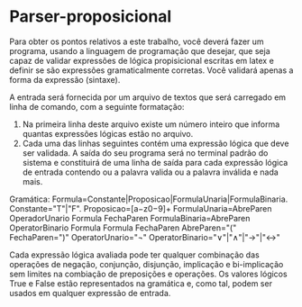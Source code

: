 # Parser-proposicional
Para obter os pontos relativos a este trabalho, você deverá fazer um programa, usando a 
linguagem de programação que desejar, que seja capaz de validar expressões de lógica propisicional 
escritas em latex e definir se são expressões gramaticalmente corretas. Você validará apenas a forma 
da expressão (sintaxe). 

A entrada será fornecida por um arquivo de textos que será carregado em linha de comando, 
com a seguinte formatação: 
1. Na primeira linha deste arquivo existe um número inteiro que informa quantas expressões 
lógicas estão no arquivo. 
2. Cada uma das linhas seguintes contém uma expressão lógica que deve ser validada. 
A saída do seu programa será no terminal padrão do sistema e constituirá de uma linha de saída 
para cada expressão lógica de entrada contendo ou a palavra valida ou a palavra inválida e nada mais.

Gramática: 
Formula=Constante|Proposicao|FormulaUnaria|FormulaBinaria. 
Constante="T"|"F".
Proposicao=[a−z0−9]+
FormulaUnaria=AbreParen OperadorUnario Formula FechaParen
FormulaBinaria=AbreParen OperatorBinario Formula Formula FechaParen
AbreParen="("
FechaParen=")"
OperatorUnario="¬"
OperatorBinario="∨"|"∧"|"→"|"↔"

Cada expressão lógica avaliada pode ter qualquer combinação das operações de negação, 
conjunção, disjunção, implicação e bi-implicação sem limites na combiação de preposições e operações.
Os valores lógicos True e False estão representados na gramática e, como tal, podem ser usados em 
qualquer expressão de entrada.
